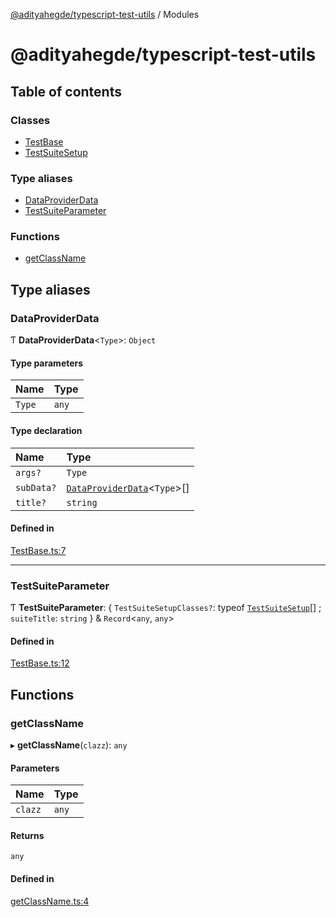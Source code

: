 [@adityahegde/typescript-test-utils](README.md) / Modules

# @adityahegde/typescript-test-utils

## Table of contents

### Classes

- [TestBase](classes/TestBase.md)
- [TestSuiteSetup](classes/TestSuiteSetup.md)

### Type aliases

- [DataProviderData](modules.md#dataproviderdata)
- [TestSuiteParameter](modules.md#testsuiteparameter)

### Functions

- [getClassName](modules.md#getclassname)

## Type aliases

### DataProviderData

Ƭ **DataProviderData**<`Type`\>: `Object`

#### Type parameters

| Name | Type |
| :------ | :------ |
| `Type` | `any` |

#### Type declaration

| Name | Type |
| :------ | :------ |
| `args?` | `Type` |
| `subData?` | [`DataProviderData`](modules.md#dataproviderdata)<`Type`\>[] |
| `title?` | `string` |

#### Defined in

[TestBase.ts:7](https://github.com/AdityaHegde/typescript-test-utils/blob/d457a6f/src/TestBase.ts#L7)

___

### TestSuiteParameter

Ƭ **TestSuiteParameter**: { `TestSuiteSetupClasses?`: typeof [`TestSuiteSetup`](classes/TestSuiteSetup.md)[] ; `suiteTitle`: `string`  } & `Record`<`any`, `any`\>

#### Defined in

[TestBase.ts:12](https://github.com/AdityaHegde/typescript-test-utils/blob/d457a6f/src/TestBase.ts#L12)

## Functions

### getClassName

▸ **getClassName**(`clazz`): `any`

#### Parameters

| Name | Type |
| :------ | :------ |
| `clazz` | `any` |

#### Returns

`any`

#### Defined in

[getClassName.ts:4](https://github.com/AdityaHegde/typescript-test-utils/blob/d457a6f/src/getClassName.ts#L4)

